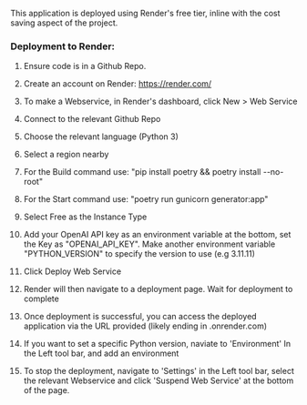 


This application is deployed using Render's free tier, inline with the cost saving aspect of the project.

### Deployment to Render:
1) Ensure code is in a Github Repo.

2) Create an account on Render: https://render.com/

3) To make a Webservice, in Render's dashboard, click New > Web Service 

4) Connect to the relevant Github Repo

5) Choose the relevant language (Python 3)

6) Select a region nearby

7) For the Build command use: "pip install poetry && poetry install --no-root"

8) For the Start command use: "poetry run gunicorn generator:app"

9) Select Free as the Instance Type

10) Add your OpenAI API key as an environment variable at the bottom, set the Key as "OPENAI_API_KEY". Make another environment variable "PYTHON_VERSION" to specify the version to use (e.g 3.11.11)

11) Click Deploy Web Service

12) Render will then navigate to a deployment page. Wait for deployment to complete

13) Once deployment is successful, you can access the deployed application via the URL provided (likely ending in .onrender.com)

14) If you want to set a specific Python version, naviate to 'Environment' In the Left tool bar, and add an environment 

14) To stop the deployment, navigate to 'Settings' in the Left tool bar, select the relevant Webservice and click 'Suspend Web Service' at the bottom of the page.
